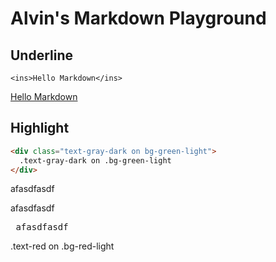 # Alvin's Markdown Playground

## Underline

```
<ins>Hello Markdown</ins>
```
<ins>Hello Markdown</ins>


## Highlight

```html
<div class="text-gray-dark on bg-green-light">
  .text-gray-dark on .bg-green-light
</div>
```
<span class="text-gray-dark on bg-green-light"> afasdfasdf </span>
<div class="text-gray-dark on bg-green-light"> afasdfasdf </div>
<pre class="text-gray-dark on bg-green-light"> afasdfasdf </pre>
<div class="text-red bg-red-light mb-2">
  .text-red on .bg-red-light
</div>
